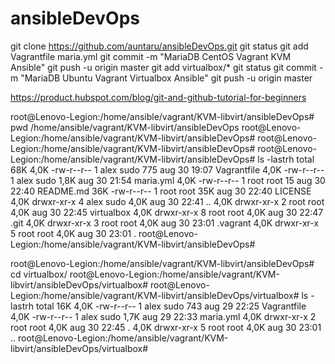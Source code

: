 # ansibleDevOps

git clone https://github.com/auntaru/ansibleDevOps.git
git status
git add Vagrantfile maria.yml
git commit -m "MariaDB CentOS Vagrant KVM Ansible"
git push -u origin master
git add virtualbox/*
git status
git commit -m "MariaDB Ubuntu Vagrant Virtualbox Ansible"
git push -u origin master

https://product.hubspot.com/blog/git-and-github-tutorial-for-beginners


root@Lenovo-Legion:/home/ansible/vagrant/KVM-libvirt/ansibleDevOps# pwd
/home/ansible/vagrant/KVM-libvirt/ansibleDevOps
root@Lenovo-Legion:/home/ansible/vagrant/KVM-libvirt/ansibleDevOps#
root@Lenovo-Legion:/home/ansible/vagrant/KVM-libvirt/ansibleDevOps#
root@Lenovo-Legion:/home/ansible/vagrant/KVM-libvirt/ansibleDevOps# ls -lastrh
total 68K
4,0K -rw-r--r-- 1 alex sudo  775 aug 30 19:07 Vagrantfile
4,0K -rw-r--r-- 1 alex sudo 1,8K aug 30 21:54 maria.yml
4,0K -rw-r--r-- 1 root root   15 aug 30 22:40 README.md
 36K -rw-r--r-- 1 root root  35K aug 30 22:40 LICENSE
4,0K drwxr-xr-x 4 alex sudo 4,0K aug 30 22:41 ..
4,0K drwxr-xr-x 2 root root 4,0K aug 30 22:45 virtualbox
4,0K drwxr-xr-x 8 root root 4,0K aug 30 22:47 .git
4,0K drwxr-xr-x 3 root root 4,0K aug 30 23:01 .vagrant
4,0K drwxr-xr-x 5 root root 4,0K aug 30 23:01 .
root@Lenovo-Legion:/home/ansible/vagrant/KVM-libvirt/ansibleDevOps#

root@Lenovo-Legion:/home/ansible/vagrant/KVM-libvirt/ansibleDevOps# cd virtualbox/
root@Lenovo-Legion:/home/ansible/vagrant/KVM-libvirt/ansibleDevOps/virtualbox#
root@Lenovo-Legion:/home/ansible/vagrant/KVM-libvirt/ansibleDevOps/virtualbox# ls -lastrh
total 16K
4,0K -rw-r--r-- 1 alex sudo  743 aug 29 22:25 Vagrantfile
4,0K -rw-r--r-- 1 alex sudo 1,7K aug 29 22:33 maria.yml
4,0K drwxr-xr-x 2 root root 4,0K aug 30 22:45 .
4,0K drwxr-xr-x 5 root root 4,0K aug 30 23:01 ..
root@Lenovo-Legion:/home/ansible/vagrant/KVM-libvirt/ansibleDevOps/virtualbox#
